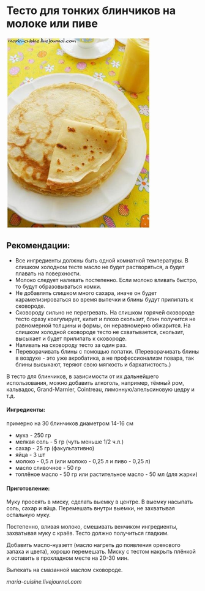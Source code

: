 ﻿---
image: ../pics/la_pate_a_crepes.jpg
---
# Тесто для тонких блинчиков на молоке или пиве

 ![Тесто для тонких блинчиков на молоке или пиве](../pics/la_pate_a_crepes.jpg)

## Рекомендации:

* Все ингредиенты должны быть одной комнатной температуры. В слишком холодном тесте масло не будет растворяться, а будет плавать на поверхности.
* Молоко следует наливать постепенно. Если молоко вливать быстро, то будут образовываться комки.
* Не добавлять слишком много сахара, иначе он будет карамелизироваться во время выпечки и блины будут прилипать к сковороде.
* Сковороду сильно не перегревать. На слишком горячей сковороде тесто сразу коагулирует, кипит и плохо скользит, блин получится не равномерной толщины и формы, он неравномерно обжарится. На слишком холодной сковороде тесто не схватывается, скользит, высыхает и будет прилипать к сковороде.
* Наливать на сковороду тесто за один раз.
* Переворачивать блины с помощью лопатки. \(Переворачивать блины в воздухе - это уже акробатика, а не профессионализм повара, так блины высыхают, теряют свою мягкость и бархатистость.\)

В тесто для блинчиков, в зависимости от их дальнейшего использования, можно добавить алкоголь, например, тёмный ром, кальвадос, Grand-Marnier, Cointreau, лимонную/апельсиновую цедру и т.д.

#### Ингредиенты:

примерно на 30 блинчиков диаметром 14-16 см

* мука - 250 гр
* мелкая соль - 5 гр \(чуть меньше 1/2 ч.л.\)
* сахар - 25 гр \(факультативно\)
* яйца - 3 шт
* молоко - 0,5 л \(или молоко - 0,25 л и пиво - 0,25 л\)
* масло сливочное - 50 гр
* топлёное масло - 50 гр или растительное масло - 50 мл \(для жарки\)

#### Приготовление:

Муку просеять в миску, сделать выемку в центре. В выемку насыпать соль, сахар и яйца. Перемешать внутри выемки, не захватывая остальную муку.

Постепенно, вливая молоко, смешивать венчиком ингредиенты, захватывая муку с краёв. Тесто должно получиться гладким.

Добавить масло-нуазетт \(масло нагреть до появления орехового запаха и цвета\), хорошо перемешать. Миску с тестом накрыть плёнкой и оставить в прохладном месте на 20-30 мин.

Выпекать на смазанной маслом сковороде.

_maria-cuisine.livejournal.com_

